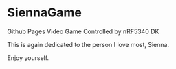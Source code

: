 # SiennaGame
Github Pages Video Game Controlled by nRF5340 DK

This is again dedicated to the person I love most, Sienna.

Enjoy yourself.

